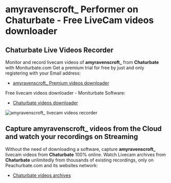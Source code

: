 # amyravenscroft_ Performer on Chaturbate - Free LiveCam videos downloader

## Chaturbate Live Videos Recorder

Monitor and record livecam videos of **amyravenscroft_** from **Chaturbate** with Moniturbate.com
Get a premium trial for free by just and only registering with your Email address:
* [amyravenscroft_ Premium videos downloader](https://moniturbate.com/request-demo-licence-key.html)

Free livecam videos downloader - Moniturbate Software:
* [Chaturbate videos downloader](https://moniturbate.com/moniturbate-download-software.html)

![amyravenscroft_ livecam videos recorder](https://peachurnet.com/templates/moniturbate-software.png)


## Capture amyravenscroft_ videos from the Cloud and watch your recordings on Streaming

Without the need of downloading a software, capture **amyravenscroft_** livecam videos from **Chaturbate** 100% online.
Watch Livecam archives from **Chaturbate** unlimitedly from thousands of existing recordings, only on Peachurbate.com and its websites network:
* [Chaturbate videos archives](https://peachurnet.com/)